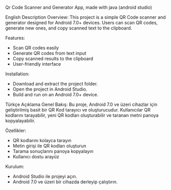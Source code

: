 Qr Code Scanner and Generator App, made with java (android studio)


English Description
Overview:
This project is a simple QR Code scanner and generator designed for Android 7.0+ devices. Users can scan QR codes, generate new ones, and copy scanned text to the clipboard.

Features:
* Scan QR codes easily
* Generate QR codes from text input
* Copy scanned results to the clipboard
* User-friendly interface

Installation:
* Download and extract the project folder.
* Open the project in Android Studio.
* Build and run on an Android 7.0+ device.

Türkçe Açıklama
Genel Bakış:
Bu proje, Android 7.0 ve üzeri cihazlar için geliştirilmiş basit bir QR Kod tarayıcı ve oluşturucudur. Kullanıcılar QR kodlarını tarayabilir, yeni QR kodları oluşturabilir ve taranan metni panoya kopyalayabilir.

Özellikler:
* QR kodlarını kolayca tarayın
* Metin girişi ile QR kodları oluşturun
* Tarama sonuçlarını panoya kopyalayın
* Kullanıcı dostu arayüz

Kurulum:
* Android Studio ile projeyi açın.
* Android 7.0 ve üzeri bir cihazda derleyip çalıştırın.
